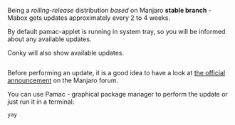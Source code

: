 Being a *rolling-release* distribution *based* on Manjaro **stable branch** - Mabox gets updates approximately every 2 to 4 weeks.

By default pamac-applet is running in system tray, so you will be informed about any available updates.

Conky will also show available updates.



<div class="gal1">
    <a href="../../img/available-updates.jpg" title="Updates notifications"><img src="../../img/available-updates.jpg" alt="" /></a>
</div>

Before performing an update, it is a good idea to have a look at [the official announcement](https://forum.manjaro.org/c/announcements/stable-updates/12) on the Manjaro forum. 

You can use Pamac - graphical package manager to perform the update or just run it in a terminal: 
```
yay
```

